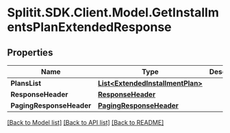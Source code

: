 # Splitit.SDK.Client.Model.GetInstallmentsPlanExtendedResponse
## Properties

Name | Type | Description | Notes
------------ | ------------- | ------------- | -------------
**PlansList** | [**List&lt;ExtendedInstallmentPlan&gt;**](ExtendedInstallmentPlan.md) |  | [optional] 
**ResponseHeader** | [**ResponseHeader**](ResponseHeader.md) |  | [optional] 
**PagingResponseHeader** | [**PagingResponseHeader**](PagingResponseHeader.md) |  | [optional] 

[[Back to Model list]](../README.md#documentation-for-models) [[Back to API list]](../README.md#documentation-for-api-endpoints) [[Back to README]](../README.md)


